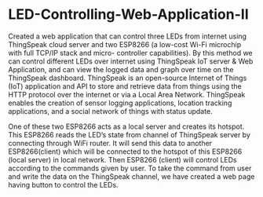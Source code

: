 # LED-Controlling-Web-Application-II
Created a web application that can control three LEDs from internet using ThingSpeak cloud server and two ESP8266 (a low-cost Wi-Fi microchip with full TCP/IP stack and micro- controller capabilities). By this method we can control different LEDs over internet using ThingSpeak IoT server & Web Application, and can view the logged data and graph over time on the ThingSpeak dashboard. ThingSpeak is an open-source Internet of Things (IoT) application and API to store and retrieve data from things using the HTTP protocol over the internet or via a Local Area Network. ThingSpeak enables the creation of sensor logging applications, location tracking applications, and a social network of things with status update.

One of these two ESP8266 acts as a local server and creates its hotspot. This ESP8266 reads the LED’s state from channel of ThingSpeak server by connecting through WiFi router. It will send this data to another ESP8266(client) which will be connected to the hotspot of this ESP8266 (local server) in local network. Then ESP8266 (client) will control LEDs according to the commands given by user. To take the command from user and write the data on the ThingSpeak channel, we have created a web page having button to control the LEDs.
